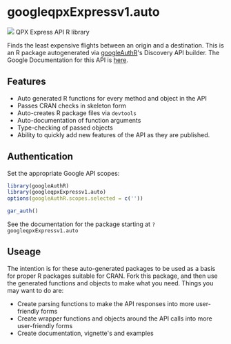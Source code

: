 # googleqpxExpressv1.auto
![](https://www.gstatic.com/images/branding/product/1x/googleg_32dp.png)
QPX Express API R library

Finds the least expensive flights between an origin and a destination.
This is an R package autogenerated via [googleAuthR](http://code.markedmondson.me/googleAuthR)'s Discovery API builder. 
The Google Documentation for this API is [here](http://developers.google.com/qpx-express).

## Features 
 * Auto generated R functions for every method and object in the API
 * Passes CRAN checks in skeleton form
 * Auto-creates R package files via `devtools`
 * Auto-documentation of function arguments
 * Type-checking of passed objects
 * Ability to quickly add new features of the API as they are published.

## Authentication
Set the appropriate Google API scopes:

```r
library(googleAuthR)
library(googleqpxExpressv1.auto)
options(googleAuthR.scopes.selected = c(''))

gar_auth()
```
 See the documentation for the package starting at `?googleqpxExpressv1.auto`
## Useage
The intention is for these auto-generated packages to be used as a basis for proper R packages suitable for CRAN.
Fork this package, and then use the generated functions and objects to make what you need.
Things you may want to do are:
* Create parsing functions to make the API responses into more user-friendly forms
* Create wrapper functions and objects around the API calls into more user-friendly forms
* Create documentation, vignette's and examples

